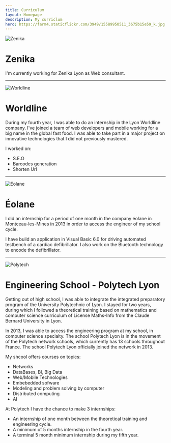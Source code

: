 ```yaml
---
title: Curriculum
layout: Homepage
description: My curriclum
hero: https://farm4.staticflickr.com/3949/15589950511_3675b15e59_k.jpg
---
```


![Zenika](/assets/zenika.png)

# Zenika

I'm currently working for Zenika Lyon as Web consultant.

---

![Worldline](/assets/worldline.png)

# Worldline

During my fourth year, I was able to do an internship in the Lyon
Worldline company. I've joined a team of web developers and mobile
working for a big name in the global fast food. I was able to take part
in a major project on innovative technologies that I did not previously
mastered.

I worked on:
* S.E.O
* Barcodes generation
* Shorten Url

---

![Éolane](/assets/eolane.png)

# Éolane

I did an internship for a period of one month in the company éolane in
Montceau-les-Mines in 2013 in order to access the engineer of my school
cycle.

I have build an application in Visual Basic 6.0 for driving automated
testbench of a cardiac defibrillator. I also work on the Bluetooth
technology to encode the defibrillator.

---

![Polytech](/assets/polytech.jpg)

# Engineering School - Polytech Lyon

Getting out of high school, I was able to integrate the integrated
preparatory program of the University Polytechnic of Lyon. I stayed for
two years, during which I followed a theoretical training based on
mathematics and computer science curriculum of License Maths-Info from
the Claude Bernard University in Lyon.

In 2013, I was able to access the engineering program at my school, in
computer science specialty. The school Polytech Lyon is in the movement
of the Polytech network schools, which currently has 13 schools
throughout France. The school Polytech Lyon officially joined
the network in 2013.

My shcool offers courses on topics:

* Networks
* DataBases, BI, Big Data
* Web/Mobile Technologies
* Embebedded sofware
* Modeling and problem solving by computer
* Distributed computing
* AI

At Polytech I have the chance to make 3 internships:
* An internship of one month between the theoretical training and engineering cycle.
* A minimum of 5 months internship in the fourth year.
* A terminal 5 month minimum internship during my fifth year.

